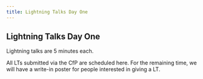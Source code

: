```yaml
---
title: Lightning Talks Day One
---
```


## Lightning Talks Day One

Lightning talks are 5 minutes each.

All LTs submitted via the CfP are scheduled here. For the remaining time,
we will have a write-in poster for people interested in giving a LT.
